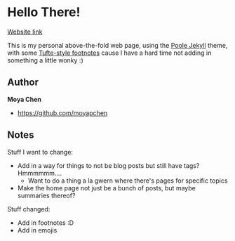 # Hello There!

[Website link](https://moyapchen.github.io)

This is my personal above-the-fold web page, using the [Poole Jekyll](https://github.com/poole/lanyon) theme, with some [Tufte-style footnotes](https://github.com/clayh53/tufte-jekyll/blob/master/_plugins/sidenote.rb) cause I have a hard time not adding in something a little wonky :)   

## Author

**Moya Chen**
- <https://github.com/moyapchen>

## Notes
Stuff I want to change:
* Add in a way for things to not be blog posts but still have tags? Hmmmmmm.... 
   * Want to do a thing a la gwern where there's pages for specific topics
* Make the home page not just be a bunch of posts, but maybe summaries thereof? 

Stuff changed:
* Add in footnotes :D
* Add in emojis 

